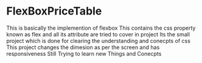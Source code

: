 # FlexBoxPriceTable
This is basically the implemention of flexbox This contains the css property known as flex and all its attribute are tried to cover in project Its the small project which is done for clearing the understanding and conecpts of css This project changes the dimesion as per the screen and has responsiveness
Still Trying to learn new Things and Conecpts
